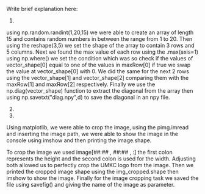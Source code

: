 Write brief explanation here:

1.

using np.random.randint(1,20,15) we were able to create an array of length 15 and contains random numbers in between the range from 1 to 20. Then using the reshape(3,5) we set the shape of the array to contain 3 rows and 5 columns.
Next we found the max value of each row using the .max(axis=1)
using np.where() we set the condition which was so check if the values of vector_shape[0] equal to one of the values in maxRow[0] if true we swap the value at vector_shape[0] with 0. We did the same for the next 2 rows using the vector_shape[1] and vector_shape[2] comparing them with the maxRow[1] and maxRow[2] respectively.
Finally we use the np.diag(vector_shape) function to extract the diagonal from the array then using np.savetxt("diag.npy",d) to save the diagonal in an npy file. 

2.



3.

Using matplotlib, we were able to crop the image, using the pimg.imread and inserting the image path, we were able to show the image in the console using imshow and then printing the image.shape. 

To crop the image we used image[##:## , ##:## , :] the first colon represents the height and the second colon is used for the width. Adjusting both allowed us to perfectly crop the UMKC logo from the image. Then we printed the cropped image shape using the img_cropped.shape then imshow to show the image. Finally for the image cropping task we saved the file using savefig() and giving the name of the image as parameter.
